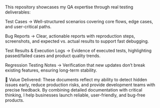 This repository showcases my QA expertise through real testing deliverables:

Test Cases → Well-structured scenarios covering core flows, edge cases, and user-critical paths.

Bug Reports → Clear, actionable reports with reproduction steps, screenshots, and expected vs. actual results to support fast debugging.

Test Results & Execution Logs → Evidence of executed tests, highlighting passed/failed cases and product quality trends.

Regression Testing Notes → Verification that new updates don’t break existing features, ensuring long-term stability.

🚀 Value Delivered: These documents reflect my ability to detect hidden issues early, reduce production risks, and provide development teams with precise feedback.
By combining detailed documentation with critical thinking, I help businesses launch reliable, user-friendly, and bug-free products.
